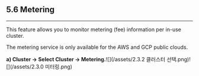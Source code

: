 ## 5.6 Metering

---

This feature allows you to monitor metering \(fee\) information per in-use cluster.

The metering service is only available for the AWS and GCP public clouds.

**a\) Cluster → Select Cluster → Metering.**![](/assets/2.3.2 클러스터 선택.png)![](/assets/2.3.0 미터링.png)

